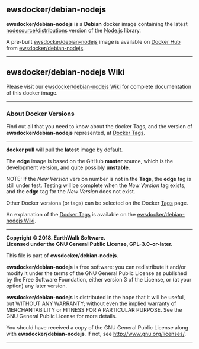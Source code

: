 ## ewsdocker/debian-nodejs
**ewsdocker/debian-nodejs** is a **Debian** docker image containing the latest [nodesource/distributions](https://github.com/nodesource/distributions) version of the [Node.js](https://nodejs.org/) library.  

A pre-built [ewsdocker/debian-nodejs](https://hub.docker.com/r/ewsdocker/debian-nodejs/) image is available on [Docker Hub](https://hub.docker.com/) from [ewsdocker/debian-nodejs](https://hub.docker.com/r/ewsdocker/debian-nodejs/).

____  


## ewsdocker/debian-nodejs Wiki  

Please visit our [ewsdocker/debian-nodejs Wiki](https://github.com/ewsdocker/debian-nodejs/wiki) for complete documentation of this docker image.  
____  

### About Docker Versions  

Find out all that you need to know about the docker Tags, and the version of **ewsdocker/debian-nodejs** represented, at [Docker Tags](https://github.com/ewsdocker/debian-nodejs/wiki/DockerTags).  
_____________________  

**docker pull** will pull the **latest** image by default.  

The **edge** image is based on the GitHub **master** source, which is the development version, and quite possibly **unstable**.  

NOTE: If the _New Version_ version number is not in the **Tags**, the **edge** tag is still under test.  Testing will be complete when the _New Version_ tag exists, and the **edge** tag for the _New Version_ does not exist.

Other Docker versions (or tags) can be selected on the Docker [Tags](https://hub.docker.com/r/ewsdocker/debian-nodejs/tags/) page.  

An explanation of the [Docker Tags](https://github.com/ewsdocker/debian-nodejs/wiki/DockerTags) is available on the [ewsdocker/debian-nodejs Wiki](https://github.com/ewsdocker/debian-nodejs/wiki).
____  

**Copyright © 2018. EarthWalk Software.**  
**Licensed under the GNU General Public License, GPL-3.0-or-later.**  

This file is part of **ewsdocker/debian-nodejs**.  

**ewsdocker/debian-nodejs** is free software: you can redistribute 
it and/or modify it under the terms of the GNU General Public License 
as published by the Free Software Foundation, either version 3 of the 
License, or (at your option) any later version.  

**ewsdocker/debian-nodejs** is distributed in the hope that 
it will be useful, but WITHOUT ANY WARRANTY; without even the implied 
warranty of MERCHANTABILITY or FITNESS FOR A PARTICULAR PURPOSE.  See the
GNU General Public License for more details.  

You should have received a copy of the GNU General Public License
along with **ewsdocker/debian-nodejs**.  If not, see 
<http://www.gnu.org/licenses/>.  
____  
